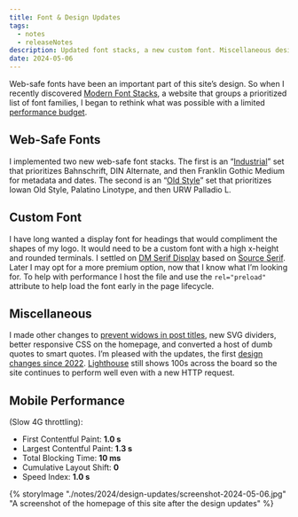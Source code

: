 ```yaml
---
title: Font & Design Updates
tags:
  - notes
  - releaseNotes
description: Updated font stacks, a new custom font. Miscellaneous design updates and the affect on performance.
date: 2024-05-06
---
```

Web-safe fonts have been an important part of this site’s design. So when I recently discovered [Modern Font Stacks](https://modernfontstacks.com/), a website that groups a prioritized list of font families, I began to rethink what was possible with a limited [performance budget](https://timkadlec.com/remembers/2019-03-07-performance-budgets-that-stick/).
## Web-Safe Fonts
I implemented two new web-safe font stacks. The first is an “[Industrial](https://github.com/system-fonts/modern-font-stacks#industrial)” set that prioritizes Bahnschrift, DIN Alternate, and then Franklin Gothic Medium for metadata and dates. The second is an “[Old Style](https://github.com/system-fonts/modern-font-stacks#old-style)” set that prioritizes Iowan Old Style, Palatino Linotype, and then URW Palladio L. 
## Custom Font
I have long wanted a display font for headings that would compliment the shapes of my logo. It would need to be a custom font with a high x-height and rounded terminals. I settled on [DM Serif Display](https://fonts.google.com/specimen/DM+Serif+Display/about) based on [Source Serif](https://fonts.adobe.com/fonts/source-serif). Later I may opt for a more premium option, now that I know what I’m looking for. To help with performance I host the file and use the `rel="preload"` attribute to help load the font early in the page lifecycle.
## Miscellaneous 
I made other changes to [prevent widows in post titles](/notes/2024/prevent-widows-in-post-titles/), new SVG dividers, better responsive CSS on the homepage, and converted a host of dumb quotes to smart quotes. I’m pleased with the updates, the first [design changes since 2022](/notes/2022/2022-in-review/). [Lighthouse](https://pagespeed.web.dev/analysis/https-joshcrain-io/5gjpvzirfa?form_factor=mobile) still shows 100s across the board so the site continues to perform well even with a new HTTP request.
## Mobile Performance 
(Slow 4G throttling):
- First Contentful Paint: **1.0 s**
- Largest Contentful Paint: **1.3 s**
- Total Blocking Time: **10 ms**
- Cumulative Layout Shift: **0**
- Speed Index: **1.0 s**

{% storyImage "./notes/2024/design-updates/screenshot-2024-05-06.jpg" "A screenshot of the homepage of this site after the design updates" %}